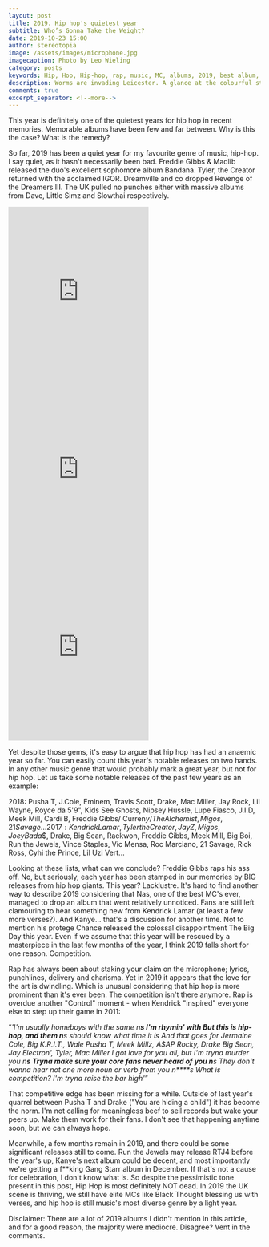 ```yaml
---
layout: post
title: 2019. Hip hop's quietest year
subtitle: Who’s Gonna Take the Weight?
date: 2019-10-23 15:00
author: stereotopia
image: /assets/images/microphone.jpg
imagecaption: Photo by Leo Wieling
category: posts
keywords: Hip, Hop, Hip-hop, rap, music, MC, albums, 2019, best album, leicester, UK, control, kendrick lamar, kanye, gang starr
description: Worms are invading Leicester. A glance at the colourful street icon that has been popping up on walls, lamposts and everything in between.
comments: true
excerpt_separator: <!--more-->
---
```


This year is definitely one of the quietest years for hip hop in recent memories. Memorable albums have been few and far between. Why is this the case? What is the remedy? <!--more-->

So far, 2019 has been a quiet year for my favourite genre of music, hip-hop. I say quiet, as it hasn't necessarily been bad. Freddie Gibbs & Madlib released the duo's excellent sophomore album Bandana. Tyler, the Creator returned with the acclaimed IGOR. Dreamville and co dropped Revenge of the Dreamers III.  The UK pulled no punches either with massive albums from Dave, Little Simz and Slowthai respectively. 

<iframe src="https://open.spotify.com/embed/album/2n3quCZ0anEa46j2IveacI" width="280" height="355" frameborder="0" allowtransparency="true" allow="encrypted-media"></iframe> <iframe src="https://open.spotify.com/embed/album/31KbO7WnDp2AjPdmRTJzdf" width="280" height="355" frameborder="0" allowtransparency="true" allow="encrypted-media"></iframe><iframe src="https://open.spotify.com/embed/album/4GrFuXwRmEBJec22p58fsD" width="280" height="355" frameborder="0" allowtransparency="true" allow="encrypted-media"></iframe>
<br>


Yet despite those gems, it's easy to argue that hip hop has had an anaemic year so far. You can easily count this year's notable releases on two hands. In any other music genre that would probably mark a great year, but not for hip hop. Let us take some notable releases of the past few years as an example:

2018: Pusha T, J.Cole, Eminem, Travis Scott, Drake, Mac Miller, Jay Rock, Lil Wayne, Royce da 5'9", Kids See Ghosts, Nipsey Hussle, Lupe Fiasco, J.I.D, Meek Mill, Cardi B, Freddie Gibbs/ Curren$y / The Alchemist, Migos, 21 Savage...
2017: Kendrick Lamar, Tyler the Creator, Jay Z, Migos, Joey Bada$$, Drake, Big Sean, Raekwon, Freddie Gibbs, Meek Mill, Big Boi, Run the Jewels, Vince Staples, Vic Mensa, Roc Marciano, 21 Savage, Rick Ross, Cyhi the Prince, Lil Uzi Vert...

Looking at these lists, what can we conclude? Freddie Gibbs raps his ass off. No, but seriously, each year has been stamped in our memories by BIG releases from hip hop giants.  This year? Lacklustre.
It's hard to find another way to describe 2019 considering that Nas, one of the best MC's ever, managed to drop an album that went relatively unnoticed. Fans are still left clamouring to hear something new from Kendrick Lamar (at least a few more verses?). And Kanye... that's a discussion for another time. Not to mention his protege Chance released the colossal disappointment The Big Day this year. Even if we assume that this year will be rescued by a masterpiece in the last few months of the year, I think 2019 falls short for one reason. Competition.

Rap has always been about staking your claim on the microphone; lyrics, punchlines, delivery and charisma. Yet in 2019 it appears that the love for the art is dwindling. Which is unusual considering that hip hop is more prominent than it's ever been. The competition isn't there anymore. Rap is overdue another "Control" moment - when Kendrick "inspired" everyone else to step up their game in 2011: 

<q><i>'I'm usually homeboys with the same n****s I'm rhymin' with
But this is hip-hop, and them n****s should know what time it is
And that goes for Jermaine Cole, Big K.R.I.T., Wale
Pusha T, Meek Millz, A$AP Rocky, Drake
Big Sean, Jay Electron', Tyler, Mac Miller
I got love for you all, but I'm tryna murder you n****s
Tryna make sure your core fans never heard of you n****s
They don't wanna hear not one more noun or verb from you n****s
What is competition? I'm tryna raise the bar high'</i></q>

That competitive edge has been missing for a while. Outside of last year's quarrel between Pusha T and Drake ("You are hiding a child") it has become the norm.  I'm not calling for meaningless beef to sell records but wake your peers up. Make them work for their fans. I don't see that happening anytime soon, but we can always hope. 

Meanwhile, a few months remain in 2019, and there could be some significant releases still to come. Run the Jewels may release RTJ4 before the year's up, Kanye's next album could be decent, and most importantly we're getting a f**king Gang Starr album in December. If that's not a cause for celebration, I don't know what is. So despite the pessimistic tone present in this post, Hip Hop is most definitely NOT dead. In 2019 the UK scene is thriving, we still have elite MCs like Black Thought blessing us with verses, and hip hop is still music's most diverse genre by a light year.

Disclaimer: There are a lot of 2019 albums I didn't mention in this article, and for a good reason, the majority were mediocre. Disagree? Vent in the comments.
